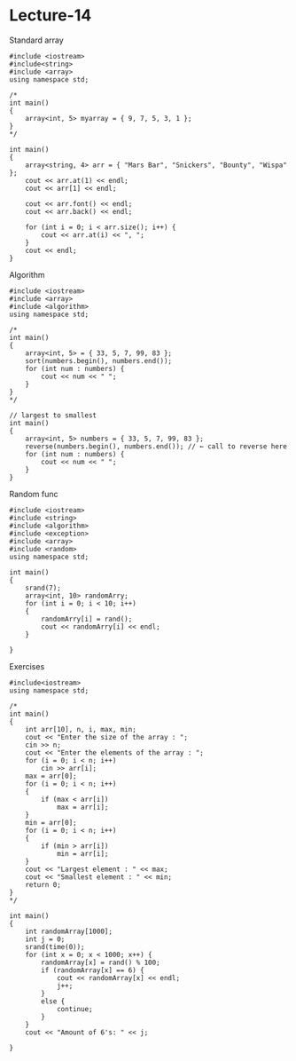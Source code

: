 # Lecture-14
Standard array

    #include <iostream>
    #include<string>
    #include <array>
    using namespace std;

    /*
    int main()
    {
        array<int, 5> myarray = { 9, 7, 5, 3, 1 };
    }
    */

    int main()
    {
        array<string, 4> arr = { "Mars Bar", "Snickers", "Bounty", "Wispa" };
        cout << arr.at(1) << endl;
        cout << arr[1] << endl;

        cout << arr.font() << endl;
        cout << arr.back() << endl;

        for (int i = 0; i < arr.size(); i++) {
            cout << arr.at(i) << ", ";
        }
        cout << endl;
    }
Algorithm

    #include <iostream>
    #include <array>
    #include <algorithm>
    using namespace std;

    /*
    int main()
    {
        array<int, 5> = { 33, 5, 7, 99, 83 };
        sort(numbers.begin(), numbers.end());
        for (int num : numbers) {
            cout << num << " ";
        }
    }
    */

    // largest to smallest
    int main()
    {
        array<int, 5> numbers = { 33, 5, 7, 99, 83 };
        reverse(numbers.begin(), numbers.end()); // ← call to reverse here
        for (int num : numbers) {
            cout << num << " ";
        }
    }

Random func

    #include <iostream>
    #include <string>
    #include <algorithm>
    #include <exception>
    #include <array>
    #include <random>
    using namespace std;

    int main()
    {
        srand(7);
        array<int, 10> randomArry;
        for (int i = 0; i < 10; i++)
        {
            randomArry[i] = rand();
            cout << randomArry[i] << endl;
        }

    }
Exercises

    #include<iostream>
    using namespace std;

    /*
    int main()
    {
        int arr[10], n, i, max, min;
        cout << "Enter the size of the array : ";
        cin >> n;
        cout << "Enter the elements of the array : ";
        for (i = 0; i < n; i++)
            cin >> arr[i];
        max = arr[0];
        for (i = 0; i < n; i++)
        {
            if (max < arr[i])
                max = arr[i];
        }
        min = arr[0];
        for (i = 0; i < n; i++)
        {
            if (min > arr[i])
                min = arr[i];
        }
        cout << "Largest element : " << max;
        cout << "Smallest element : " << min;
        return 0;
    }
    */

    int main()
    {
        int randomArray[1000];
        int j = 0;
        srand(time(0));
        for (int x = 0; x < 1000; x++) {
            randomArray[x] = rand() % 100;
            if (randomArray[x] == 6) {
                cout << randomArray[x] << endl;
                j++;
            }
            else {
                continue;
            }
        }
        cout << "Amount of 6's: " << j;

    }
